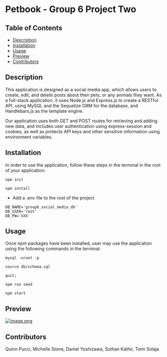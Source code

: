 # Petbook - Group 6 Project Two

## Table of Contents

- [Description](#description)
- [Installation](#installation)
- [Usage](#usage)
- [Preview](#preview)
- [Contributors](#contributors)

## Description

This application is designed as a social media app, which allows users to create, edit, and delete posts about their pets, or any animals they want. As a full-stack application, it uses Node.js and Express.js to create a RESTful API, using MySQL and the Sequelize ORM for the database, and Handlebars.js as the template engine.

Our application uses both GET and POST routes for retrieving and adding new data, and includes user authentication using express-session and cookies, as well as protects API keys and other sensitive information using environment variables.

## Installation

In order to use the application, follow these steps in the terminal in the root of your application:

`npm init`

`npm install`

- Add a .env file to the root of the project

```text
DB_NAME='group6_social_media_db'
DB_USER='root'
DB_PW='XXX'
```

## Usage

Once npm packages have been installed, user may use the application using the following commands in the terminal:

`mysql -uroot -p`

`source db/schema.sql`

`quit;`

`npm run seed`

`npm start`

## Preview

[![image.png](https://i.postimg.cc/Vvq1pKnZ/image.png)](https://postimg.cc/SYxwz7Zc)

## Contributors

Quinn Pucci, Michelle Stone, Daniel Yoshizawa, Suthan Kathir, Tomi Solaja
